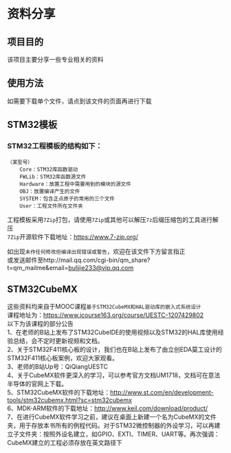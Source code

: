 # 资料分享

## 项目目的

该项目主要分享一些专业相关的资料<br>

## 使用方法

如需要下载单个文件，请点到该文件的页面再进行下载<br>

## STM32模板

### STM32工程模板的结构如下：<br>
    （某型号）
        Core：STM32库函数驱动
        FWLib：STM32库函数源文件
        Hardware：放置工程中需要用到的模块的源文件
        OBJ：放置编译产生的文件
        SYSTEM：包含正点原子的常用的三个文件
        User：工程文件所在文件夹

工程模板采用`7Zip`打包，请使用`7Zip`或其他可以解压`7z`后缀压缩包的工具进行解压<br>
`7Zip`开源软件下载地址：https://www.7-zip.org/<br>

如出现`未作任何修改但编译出现错误或警告`，欢迎在该文件下方留言指正<br>
或发送邮件至http://mail.qq.com/cgi-bin/qm_share?t=qm_mailme&email=bulijie233@vip.qq.com<br>

## STM32CubeMX
这些资料均来自于MOOC课程`基于STM32CubeMX和HAL驱动库的嵌入式系统设计`<br>课程地址为：https://www.icourse163.org/course/UESTC-1207429802<br>
以下为该课程的部分公告<br>1、在老师的B站上发布了STM32CubeIDE的使用视频以及STM32的HAL库使用经验总结，会不定时更新视频和文档。<br>
2、关于STM32F411核心板的设计，我们也在B站上发布了由立创EDA莫工设计的STM32F411核心板案例，欢迎大家观看。<br>
3、老师的B站Up号：QiQiangUESTC<br>
4、关于CubeMX软件更深入的学习，可以参考官方文档UM1718，文档可在意法半导体的官网上下载。<br>
5、STM32CubeMX软件的下载地址：http://www.st.com/en/development-tools/stm32cubemx.html?sc=stm32cubemx<br>
6、MDK-ARM软件的下载地址：http://www.keil.com/download/product/<br>
7、在进行CubeMX软件学习之前，建议在桌面上新建一个名为CubeMX的文件夹，用于存放本书所有的例程代码。对于STM32微控制器的外设学习，可以再建立子文件夹：按照外设名建立，如GPIO、EXTI、TIMER、UART等。再次强调：CubeMX建立的工程必须存放在英文路径下
